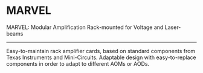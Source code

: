 # MARVEL
MARVEL: Modular Amplification Rack-mounted for Voltage and Laser-beams 

---

Easy-to-maintain rack amplifier cards, based on standard components from Texas Instruments and Mini-Circuits. Adaptable design with easy-to-replace components in order to adapt to different AOMs or AODs.
